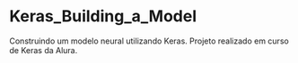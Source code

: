 # Keras_Building_a_Model
Construindo um modelo neural utilizando Keras. Projeto realizado em curso de Keras da Alura.

